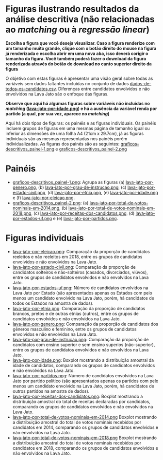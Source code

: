 # Figuras ilustrando resultados da análise descritiva (não relacionadas ao *matching* ou à *regressão linear*)

**Escolha a figura que você deseja visualizar. Caso a figura renderize com um tamanho muito grande, clique com o botão direito do mouse na figura já renderizada e escolha abrir em uma nova aba, isso deverá corigir o tamanho da figura. Você também poderá fazer o download da figura renderizada através do botão de download no canto superior direito da figura**

O objetivo com estas figuras é apresentar uma visão geral sobre todas as variáveis sem dados faltantes incluídas no conjunto de dados [dados-de-todos-os-candidatos.csv](https://github.com/ahcm-linux/Lava-Jato_Analise-de-dados/blob/main/dados-Lava-Jato/dados-de-todos-os-candidatos.csv). Diferenças entre candidatos envolvidos e não envolvidos na Lava Jato são o enfoque das figuras.

**Observe que aqui há algumas figuras sobre variáveis não incluídas no *matching* ([lava-jato-por-idade.png](https://github.com/ahcm-linux/Lava-Jato_Analise-de-dados/blob/main/resultados-da-analise-dos-dados-da-Lava-Jato/Figuras/lava-jato-por-idade.png)) e há a ausência da variável renda por partido (a qual, por sua vez, aparece no *matching*)**

Aqui há dois tipos de figuras: os painéis e as figuras individuais. Os painéis incluem grupos de figuras em uma mesmas página de tamanho igual ou inferior às dimensões de uma folha A4 (21cm x 29.7cm), já as figuras individuais são as mesmas representadas nos painéis porém individualizadas. As figuras dos painés são as seguintes: [graficos-descritivos_painel-1.png](https://github.com/ahcm-linux/Lava-Jato_Analise-de-dados/blob/main/resultados-da-analise-dos-dados-da-Lava-Jato/Figuras/graficos-descritivos_painel-1.png) e [graficos-descritivos_painel-2.png](https://github.com/ahcm-linux/Lava-Jato_Analise-de-dados/blob/main/resultados-da-analise-dos-dados-da-Lava-Jato/Figuras/graficos-descritivos_painel-2.png)

# Painéis

* [graficos-descritivos_painel-1.png](https://github.com/ahcm-linux/Lava-Jato_Analise-de-dados/blob/main/resultados-da-analise-dos-dados-da-Lava-Jato/Figuras/graficos-descritivos_painel-1.png): Agrupa as figuras (a) [lava-jato-por-genero.png](https://github.com/ahcm-linux/Lava-Jato_Analise-de-dados/blob/main/resultados-da-analise-dos-dados-da-Lava-Jato/Figuras/lava-jato-por-genero.png), (b) [lava-jato-por-grau-de-instrucao.png](https://github.com/ahcm-linux/Lava-Jato_Analise-de-dados/blob/main/resultados-da-analise-dos-dados-da-Lava-Jato/Figuras/lava-jato-por-grau-de-instrucao.png), (c) [lava-jato-por-estado-civil.png](https://github.com/ahcm-linux/Lava-Jato_Analise-de-dados/blob/main/resultados-da-analise-dos-dados-da-Lava-Jato/Figuras/lava-jato-por-estado-civil.png), (d) [lava-jato-por-etnia.png](https://github.com/ahcm-linux/Lava-Jato_Analise-de-dados/blob/main/resultados-da-analise-dos-dados-da-Lava-Jato/Figuras/lava-jato-por-etnia.png), (e) [lava-jato-por-idade.png](https://github.com/ahcm-linux/Lava-Jato_Analise-de-dados/blob/main/resultados-da-analise-dos-dados-da-Lava-Jato/Figuras/lava-jato-por-idade.png) e (f) [lava-jato-por-eleicao.png](https://github.com/ahcm-linux/Lava-Jato_Analise-de-dados/blob/main/resultados-da-analise-dos-dados-da-Lava-Jato/Figuras/lava-jato-por-eleicao.png).
* [graficos-descritivos_painel-2.png](https://github.com/ahcm-linux/Lava-Jato_Analise-de-dados/blob/main/resultados-da-analise-dos-dados-da-Lava-Jato/Figuras/graficos-descritivos_painel-2.png): (a) [lava-jato-por-total-de-votos-nominais-em-2014.png](https://github.com/ahcm-linux/Lava-Jato_Analise-de-dados/blob/main/resultados-da-analise-dos-dados-da-Lava-Jato/Figuras/lava-jato-por-total-de-votos-nominais-em-2014.png), (b) [lava-jato-por-total-de-votos-nominais-em-2018.png](https://github.com/ahcm-linux/Lava-Jato_Analise-de-dados/blob/main/resultados-da-analise-dos-dados-da-Lava-Jato/Figuras/lava-jato-por-total-de-votos-nominais-em-2018.png), (c) [lava-jato-por-receitas-dos-candidatos.png](https://github.com/ahcm-linux/Lava-Jato_Analise-de-dados/blob/main/resultados-da-analise-dos-dados-da-Lava-Jato/Figuras/lava-jato-por-receitas-dos-candidatos.png), (d) [lava-jato-por-estados-uf.png](https://github.com/ahcm-linux/Lava-Jato_Analise-de-dados/blob/main/resultados-da-analise-dos-dados-da-Lava-Jato/Figuras/lava-jato-por-estados-uf.png) e (e) [lava-jato-por-partidos.png](https://github.com/ahcm-linux/Lava-Jato_Analise-de-dados/blob/main/resultados-da-analise-dos-dados-da-Lava-Jato/Figuras/lava-jato-por-partidos.png).

# Figuras individuais

* [lava-jato-por-eleicao.png](https://github.com/ahcm-linux/Lava-Jato_Analise-de-dados/blob/main/resultados-da-analise-dos-dados-da-Lava-Jato/Figuras/lava-jato-por-eleicao.png): Comparação da proporção de candidatos reeleitos e não reeleitos em 2018, entre os grupos de candidatos envolvidos e não envolvidos na Lava Jato.
* [lava-jato-por-estado-civil.png](https://github.com/ahcm-linux/Lava-Jato_Analise-de-dados/blob/main/resultados-da-analise-dos-dados-da-Lava-Jato/Figuras/lava-jato-por-estado-civil.png): Comparação da proporção de candidatos solteiros e não-solteiros (casados, divorciados, viúvos), entre os grupos de candidatos envolvidos e não envolvidos na Lava Jato.
* [lava-jato-por-estados-uf.png](https://github.com/ahcm-linux/Lava-Jato_Analise-de-dados/blob/main/resultados-da-analise-dos-dados-da-Lava-Jato/Figuras/lava-jato-por-estados-uf.png): Número de candidatos envolvidos na Lava Jato por Estado (são apresentados apenas os Estados com pelo menos um candidato envolvido na Lava Jato, porém, há candidatos de todos os Estados na amostra de dados).
* [lava-jato-por-etnia.png](https://github.com/ahcm-linux/Lava-Jato_Analise-de-dados/blob/main/resultados-da-analise-dos-dados-da-Lava-Jato/Figuras/lava-jato-por-etnia.png): Comparação da proporção de candidatos brancos, pretos e de outras etnias (outros), entre os grupos de candidatos envolvidos e não envolvidos na Lava Jato.
* [lava-jato-por-genero.png](https://github.com/ahcm-linux/Lava-Jato_Analise-de-dados/blob/main/resultados-da-analise-dos-dados-da-Lava-Jato/Figuras/lava-jato-por-genero.png): Comparação da proporção de candidatos dos gêneros masculino e feminino, entre os grupos de candidatos envolvidos e não envolvidos na Lava Jato.
* [lava-jato-por-grau-de-instrucao.png](https://github.com/ahcm-linux/Lava-Jato_Analise-de-dados/blob/main/resultados-da-analise-dos-dados-da-Lava-Jato/Figuras/lava-jato-por-grau-de-instrucao.png): Comparação da proporção de candidatos com ensino superior e sem ensino superios (não-superior), entre os grupos de candidatos envolvidos e não envolvidos na Lava Jato.
* [lava-jato-por-idade.png](https://github.com/ahcm-linux/Lava-Jato_Analise-de-dados/blob/main/resultados-da-analise-dos-dados-da-Lava-Jato/Figuras/lava-jato-por-idade.png): Boxplot mostrando a distribuição amostral da idade de candidatos, comparando os grupos de candidatos envolvidos e não envolvidos na Lava Jato.
* [lava-jato-por-partidos.png](https://github.com/ahcm-linux/Lava-Jato_Analise-de-dados/blob/main/resultados-da-analise-dos-dados-da-Lava-Jato/Figuras/lava-jato-por-partidos.png): Número de candidatos envolvidos na Lava Jato por partido político (são apresentados apenas os partidos com pelo menos um candidato envolvido na Lava Jato, porém, há candidatos de outros partidos na amostra de dados).
* [lava-jato-por-receitas-dos-candidatos.png](https://github.com/ahcm-linux/Lava-Jato_Analise-de-dados/blob/main/resultados-da-analise-dos-dados-da-Lava-Jato/Figuras/lava-jato-por-receitas-dos-candidatos.png): Boxplot mostrando a distribuição amostral do total de receitas declaradas por candidatos, comparando os grupos de candidatos envolvidos e não envolvidos na Lava Jato.
* [lava-jato-por-total-de-votos-nominais-em-2014.png](https://github.com/ahcm-linux/Lava-Jato_Analise-de-dados/blob/main/resultados-da-analise-dos-dados-da-Lava-Jato/Figuras/lava-jato-por-total-de-votos-nominais-em-2014.png) Boxplot mostrando a distribuição amostral do total de votos nominais recebidos por candidatos em 2014, comparando os grupos de candidatos envolvidos e não envolvidos na Lava Jato.
* [lava-jato-por-total-de-votos-nominais-em-2018.png](https://github.com/ahcm-linux/Lava-Jato_Analise-de-dados/blob/main/resultados-da-analise-dos-dados-da-Lava-Jato/Figuras/lava-jato-por-total-de-votos-nominais-em-2018.png) Boxplot mostrando a distribuição amostral do total de votos nominais recebidos por candidatos em 2018, comparando os grupos de candidatos envolvidos e não envolvidos na Lava Jato.
